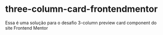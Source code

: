 # three-column-card-frontendmentor
Essa é uma solução para o desafio 3-column preview card component do site Frontend Mentor
